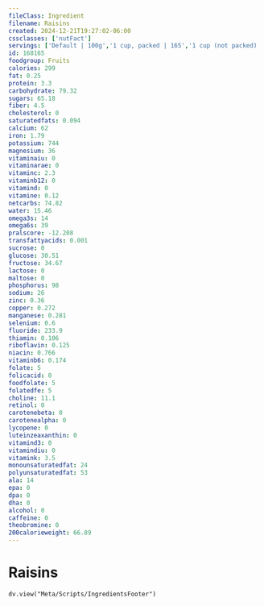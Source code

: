 ```yaml
---
fileClass: Ingredient
filename: Raisins
created: 2024-12-21T19:27:02-06:00
cssclasses: ['nutFact']
servings: ['Default | 100g','1 cup, packed | 165','1 cup (not packed) | 145','1 miniature box (.5 oz) | 14','1 small box (1.5 oz) | 43','50 raisins | 26','1 oz (60 raisins) | 28.4']
id: 168165
foodgroup: Fruits
calories: 299
fat: 0.25
protein: 3.3
carbohydrate: 79.32
sugars: 65.18
fiber: 4.5
cholesterol: 0
saturatedfats: 0.094
calcium: 62
iron: 1.79
potassium: 744
magnesium: 36
vitaminaiu: 0
vitaminarae: 0
vitaminc: 2.3
vitaminb12: 0
vitamind: 0
vitamine: 0.12
netcarbs: 74.82
water: 15.46
omega3s: 14
omega6s: 39
pralscore: -12.208
transfattyacids: 0.001
sucrose: 0
glucose: 30.51
fructose: 34.67
lactose: 0
maltose: 0
phosphorus: 98
sodium: 26
zinc: 0.36
copper: 0.272
manganese: 0.281
selenium: 0.6
fluoride: 233.9
thiamin: 0.106
riboflavin: 0.125
niacin: 0.766
vitaminb6: 0.174
folate: 5
folicacid: 0
foodfolate: 5
folatedfe: 5
choline: 11.1
retinol: 0
carotenebeta: 0
carotenealpha: 0
lycopene: 0
luteinzeaxanthin: 0
vitamind3: 0
vitamindiu: 0
vitamink: 3.5
monounsaturatedfat: 24
polyunsaturatedfat: 53
ala: 14
epa: 0
dpa: 0
dha: 0
alcohol: 0
caffeine: 0
theobromine: 0
200calorieweight: 66.89
---
```


# Raisins

```dataviewjs
dv.view("Meta/Scripts/IngredientsFooter")
```